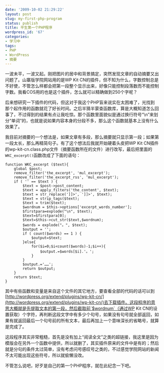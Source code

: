 ```yaml
---
date: '2009-10-02 21:29:22'
layout: post
slug: my-first-php-program
status: publish
title: 平生第一个PHP程序
wordpress_id: '67'
categories:
- 学习中
tags:
- PHP
- WordPress
- 摘要
---
```


一波未平，一波又起。刚把图片的居中和背景搞定，突然发现文章的自动摘要又出问题了。山寨版学院网站用的是WP Kit CN的插件，但不知为什么，字数控制总是不好使，不管怎么样都会把第一段整个显示出来，好像只能控制段落数而不能控制字数。我看COS用的也是这个插件，怎么就可以精确做到250个字呢？

后来想研究一下插件的代码，但这对于我这个PHP盲来说实在太困难了，光找到那个起作用的函数就花了好长时间。之后半猜半蒙查函数库，算是大概知道怎么回事了，不过得到的结果有点让我吃惊。那个函数里面貌似是通过换行符号“\n”来划分“单词”的，也就是说如果内容本身的分段不多，那么这个函数就基本上没有什么效果了。

我目前对摘要的一个想法是，如果文章有多段，那么摘要就只显示第一段；如果第一段太长，那么再精简句子。有了这个想法后我就开始硬着头皮把WP Kit CN插件的wp-kit-cn.class.php文件（摘要函数所在的文件）进行改写，最后把里面的`WKC_excerpt()`函数改成了下面的语句：

    
    function WKC_excerpt ($text){
    	global $post;
    	remove_filter('the_excerpt', 'mul_excerpt');
    	remove_filter('the_excerpt_rss', 'mul_excerpt');
    	if ( '' == $text ) {
    		$text = $post->post_content;
    		$text = apply_filters('the_content', $text);
    		$text = str_replace(']]>', ']]>', $text);
    		$text = strip_tags($text);
    		$text = trim($text);
    		$wordnum = $this->options['excerpt_words_number'];
    		$firstpara=explode("\n", $text);
    		$text=$firstpara[0];
    		$text=$this->cut_str($text,$wordnum);
    		$words = explode("。", $text);
    		$output = '';
    		if ( count($words) == 1 ) {
    			$output=$text;
    		}else{
    			for($i=0;$i<count($words)-1;$i++){
    				$output.=$words[$i].'。';
    			}
    		}
    		$output.='……';
    		return $output;
    	}
    	return $text;
    }


其中有些函数和变量是来自这个文件的其它地方，要查看全部的代码的话可以到[http://wordpress.org/extend/plugins/wp-kit-cn/](http://wordpress.org/extend/plugins/wp-kit-cn/)去下载插件。这段程序的意思大概就是先提取文本的第一段，然后截取前`$wordnum`（通过WP Kit CN的设置获取）个字符，再判断这段文字中有多少个句号，如果没有句号就全部返回，如果有就返回最后一个句号前的所有文本，最后再加上一个意味深长的省略号，就算是完成了。

这段程序其实非常粗糙，首先是没有加上“阅读全文”之类的超链接，我这里是因为模版会在另外一个函数中提供，所以就删了，其实插件原来的文件中是有的；然后就是分句的条件太过简单，没有考虑问号感叹号之类的，不过感觉学院网站的新闻不太可能出现这些符号，所以就偷懒没改。

不管怎么说吧，好歹是自己的第一个PHP程序，就在此纪念一下吧。
